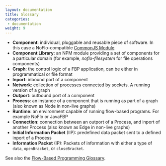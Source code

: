 ```yaml
---
layout: documentation
title: Glossary
categories:
 - documentation
weight: 9
---
```

* **Component**: individual, pluggable and reusable piece of software. In this case a NoFlo-compatible [CommonJS Module](http://requirejs.org/docs/commonjs.html)
* **Component Library**: an NPM module providing a set of components for a particular domain (for example, *noflo-filesystem* for file operations components)
* **Graph**: the control logic of a FBP application, can be either in programmatical or file format
* **Inport**: inbound port of a component
* **Network**: collection of processes connected by sockets. A running version of a graph
* **Outport**: outbound port of a component
* **Process**: an instance of a component that is running as part of a graph (also known as Node in non-live graphs)
* **Runtime**: an environment capable of running flow-based programs. For example NoFlo or JavaFBP
* **Connection**: connection between an outport of a Process, and inport of another Process (also known as Edge in non-live graphs)
* **Initial Information Packet** (IIP): predefined data packet sent to a defined inport of a Process
* **Information Packet** (IP): Packets of information with either a type of `data`, `openBracket`, or `closeBracket`.

See also the [Flow-Based Programming Glossary](http://www.jpaulmorrison.com/fbp/gloss.htm).
